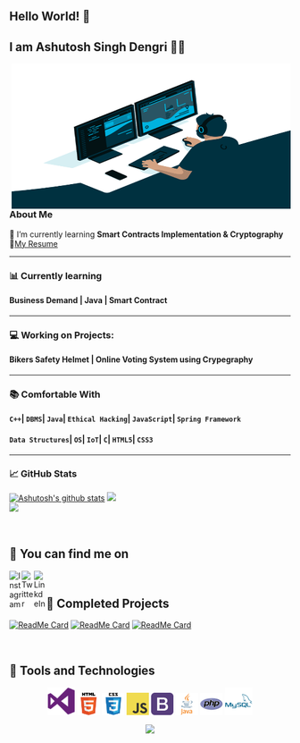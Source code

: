## Hello World! 👋
## I am  Ashutosh Singh Dengri 👨‍💻

  <img align="right" alt="GIF" src="https://github.com/ashutoshdengri/ashutoshdengri/blob/main/img/code.gif?raw=true" width="500" height="260" />
  
### **About Me**

 🌱 I’m currently learning <b>Smart Contracts Implementation & Cryptography</b><br> 
 📝[My Resume](https://github.com/ashutoshdengri/ashutoshdengri/raw/main/resume/2022ResumeAshutosh.pdf)<br>

---

###  📊  Currently learning
#### __Business Demand | Java | Smart Contract__

---

### :computer: Working on Projects:
#### __Bikers Safety Helmet |  Online Voting System using Crypegraphy__

---

### 📚	Comfortable With

#### ```C++```| ```DBMS```| ```Java```| ```Ethical Hacking```| ```JavaScript```| ```Spring Framework```
#### ```Data Structures```| ```OS```| ```IoT```| ```C```| ```HTML5```| ```CSS3``` 

---
### 📈	GitHub Stats
[![Ashutosh's github stats](https://github-readme-stats.vercel.app/api?username=ashutoshdengri&show_icons=true&theme=dark)](https://sourcerer.io/ashutoshdengri)
<img src="https://github-readme-stats.vercel.app/api/top-langs/?username=ashutoshdengri&layout=compact&title_color=fff&icon_color=79ff97&text_color=9f9f9f&bg_color=151515">
<br>
<img src="https://github-readme-stats.vercel.app/api/top-langs?username=ashutoshdengri&theme=dark&hide_langs_below=1"/>

<br>

##  📝 You can find me on

<a href="https://www.instagram.com/ashutoshdengri/" target="_blank" rel="noopener noreferrer">
  <img align="left" alt="Instagram" width="22px" src="https://cdn.jsdelivr.net/npm/simple-icons@v3/icons/instagram.svg" />
</a>
<a href="https://twitter.com/ashdengri" target="_blank" rel="noopener noreferrer">
  <img align="left" alt="Twitter" width="22px" src="https://cdn.jsdelivr.net/npm/simple-icons@v3/icons/twitter.svg" />
</a>
<a href="https://www.linkedin.com/in/ashutoshdengri/" target="_blank" rel="noopener noreferrer">
  <img align="left" alt="LinkdeIn" width="22px" src="https://cdn.jsdelivr.net/npm/simple-icons@v3/icons/linkedin.svg" />
 </a>

<br>

##  🔅 Completed Projects

[![ReadMe Card](https://github-readme-stats.vercel.app/api/pin/?username=ashutoshdengri&repo=Hack-a-thon&theme=dark)](https://github.com/ashutoshdengri/Hack-a-thon)
[![ReadMe Card](https://github-readme-stats.vercel.app/api/pin/?username=ashutoshdengri&repo=smartSupermarketCart&theme=dark)](https://github.com/ashutoshdengri/smartSupermarketCart)
[![ReadMe Card](https://github-readme-stats.vercel.app/api/pin/?username=ashutoshdengri&repo=smartHelmet&theme=dark)](https://github.com/ashutoshdengri/smartHelmet)

<br>

##  🔧 Tools and Technologies
<p align="center"> 
<img src=https://raw.githubusercontent.com/devicons/devicon/master/icons/visualstudio/visualstudio-plain.svg alt=vs-code width="50" height="50"/>
<img src=https://raw.githubusercontent.com/github/explore/80688e429a7d4ef2fca1e82350fe8e3517d3494d/topics/html/html.png alt=html5 width="40" height="40"/> 
<img src=https://raw.githubusercontent.com/github/explore/80688e429a7d4ef2fca1e82350fe8e3517d3494d/topics/css/css.png alt=css3 width="40" height="40"/>
<img src=https://raw.githubusercontent.com/github/explore/80688e429a7d4ef2fca1e82350fe8e3517d3494d/topics/javascript/javascript.png alt=javascript width="40" height="40"/> 
<img src=https://raw.githubusercontent.com/github/explore/80688e429a7d4ef2fca1e82350fe8e3517d3494d/topics/bootstrap/bootstrap.png alt=Bootstrap width="40" height="40"/> 
<img src=https://raw.githubusercontent.com/github/explore/80688e429a7d4ef2fca1e82350fe8e3517d3494d/topics/java/java.png alt=java width="40" height="40"/> 
<img src=https://raw.githubusercontent.com/github/explore/ccc16358ac4530c6a69b1b80c7223cd2744dea83/topics/php/php.png alt=java width="40" height="40"/> 
<img src=https://raw.githubusercontent.com/devicons/devicon/master/icons/mysql/mysql-plain-wordmark.svg alt=mysql width="50" height="50"/>
 <br>
  
<p  align="center" >
<img src="https://visitor-badge.laobi.icu/badge?page_id=https://github.com/ashutoshdengri.visitor-badge">
</p>